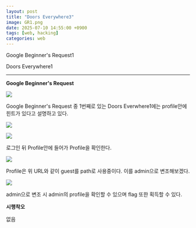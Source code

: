 ```yaml
---
layout: post
title: "Doors Everywhere3"
image: GR1.png
date: 2025-07-10 14:55:00 +0900
tags: [web, hacking]
categories: web
---
```


Google Beginner's Request1

Doors Everywhere1

***

**Google Beginner's Request**

![]({{site.baseurl}}/images/GoogleRequest/DoorsEverywhere1/1.png)

Google Beginner's Request 중 1번째로 있는
Doors Everwhere1에는
profile안에 힌트가 있다고 설명하고 있다.

![]({{site.baseurl}}/images/GoogleRequest/DoorsEverywhere1/2.png)

![]({{site.baseurl}}/images/GoogleRequest/DoorsEverywhere1/3.png)

로그인 뒤 Profile안에 들어가 Profile을 확인한다.

![]({{site.baseurl}}/images/GoogleRequest/DoorsEverywhere1/4.png)

Profile은 위 URL와 같이 guest를 path로 사용중이다.
이를 admin으로 변조해보겠다.

![]({{site.baseurl}}/images/GoogleRequest/DoorsEverywhere1/5.png)

admin으로 변조 시 admin의 profile을 확인할 수 있으며
flag 또한 획득할 수 있다.


**시행착오**

없음